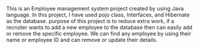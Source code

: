 This is an Employee management system project created by using Java language. In this project, I have used pojo class, Interfaces, and Hibernate as the database. purpose of this project is to reduce extra work, if 
a recruiter wants to add a new employee to the database then can easily add or remove the specific employee. We can find any employee by using their name or employee ID and can remove or update their details.
